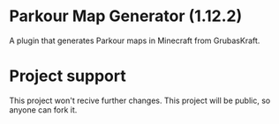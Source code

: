 # Parkour Map Generator (1.12.2)
A plugin that generates Parkour maps in Minecraft from GrubasKraft. 
# Project support
This project won't recive further changes. This project will be public, so anyone can fork it.
